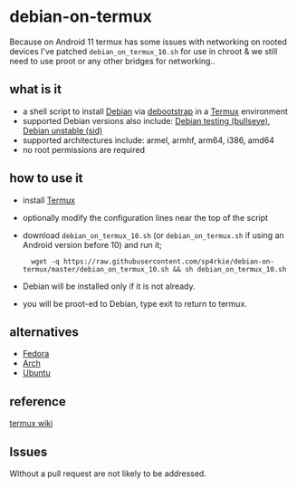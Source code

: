 debian-on-termux
================

Because on Android 11 termux has some issues with networking on rooted devices I've patched `debian_on_termux_10.sh` for use in chroot & we still need to use proot or any other bridges for networking..

what is it
----------

- a shell script to install [Debian](https://www.debian.org) via [debootstrap](https://wiki.debian.org/Debootstrap) in a [Termux](https://wiki.termux.com/wiki/Main_Page) environment
- supported Debian versions also include: [Debian testing (bullseye)](https://www.debian.org/releases/testing/), [Debian unstable (sid)](https://www.debian.org/releases/sid/)
- supported architectures include: armel, armhf, arm64, i386, amd64
- no root permissions are required

how to use it
-------------

- install [Termux](https://termux.com/)
- optionally modify the configuration lines near the top of the script
- download `debian_on_termux_10.sh` (or `debian_on_termux.sh` if using an Android version before 10) and run it;

        wget -q https://raw.githubusercontent.com/sp4rkie/debian-on-termux/master/debian_on_termux_10.sh && sh debian_on_termux_10.sh

- Debian will be installed only if it is not already.
- you will be proot-ed to Debian, type exit to return to termux.


alternatives
------------

- [Fedora](https://github.com/nmilosev/termux-fedora)
- [Arch](https://github.com/sdrausty/termux-archlinux)
- [Ubuntu](https://github.com/Neo-Oli/termux-ubuntu)

reference
----------

[termux wiki](https://wiki.termux.com/wiki/Debian)

Issues
-------
Without a pull request are not likely to be addressed. 

